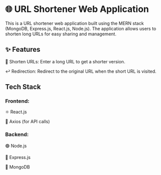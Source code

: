 
# 🌐 URL Shortener Web Application

This is a URL shortener web application built using the MERN stack (MongoDB, Express.js, React.js, Node.js). The application allows users to shorten long URLs for easy sharing and management.


## ✨ Features
🔗 Shorten URLs: Enter a long URL to get a shorter version.

↩️ Redirection: Redirect to the original URL when the short URL is visited.
## Tech Stack
### Frontend:

⚛️ React.js

📡 Axios (for API calls)

### Backend:

🟢 Node.js

🚀 Express.js

🍃 MongoDB 
